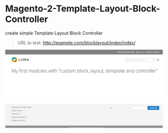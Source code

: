 # Magento-2-Template-Layout-Block-Controller
create simple Template Layout Block Controller
> URL to test:
> http://example.com/blocklayout/index/index/

![alt text](https://github.com/JyotiranjanBiswal/Magento-2-Template-Layout-Block-Controller/blob/master/Template-Layout-Block-Controller.png)
